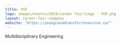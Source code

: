 ```yaml
---
title: YCR
logo: images/events/2024/career-fair/Logo - YCR.png
layout: career-fair-company
website: "https://youngcanadiansforresources.ca/"
---
```


Multidisciplinary Engineering
